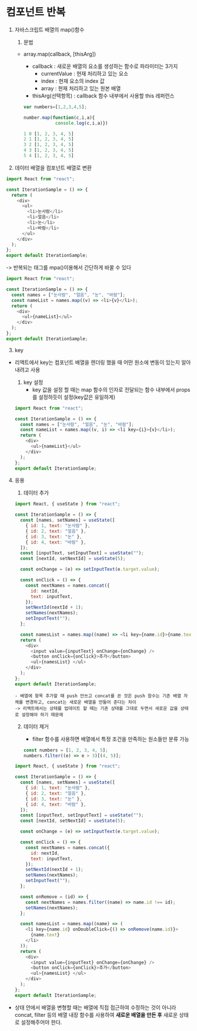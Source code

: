 # 컴포넌트 반복

1. 자바스크립트 배열의 map()함수

   1. 문법

   - array.map(callback, [thisArg])

     - callback : 새로운 배열의 요소를 생성하는 함수로 파라미터는 3가지
       - currentValue : 현재 처리하고 있는 요소
       - index : 현재 요소의 index 값
       - array : 현재 처리하고 있는 원본 배열
     - thisArg(선택항목) : callback 함수 내부에서 사용할 this 레퍼런스

     ```js
     var numbers=[1,2,3,4,5];

     number.map(function(c,i,a){
                 console.log(c,i,a)})

     1 0 [1, 2, 3, 4, 5]
     2 1 [1, 2, 3, 4, 5]
     3 2 [1, 2, 3, 4, 5]
     4 3 [1, 2, 3, 4, 5]
     5 4 [1, 2, 3, 4, 5]
     ```

2. 데이터 배열을 컴포넌트 배열로 변환

```js
import React from "react";

const IterationSample = () => {
  return (
    <div>
      <ul>
        <li>눈사람</li>
        <li>얼음</li>
        <li>눈</li>
        <li>바람</li>
      </ul>
    </div>
  );
};
export default IterationSample;
```

-> 반복되는 태그를 mpa()이용해서 간단하게 바꿀 수 있다

```js
import React from "react";

const IterationSample = () => {
  const names = ["눈사람", "얼음", "눈", "바람"];
  const nameList = names.map((v) => <li>{v}</li>);
  return (
    <div>
      <ul>{nameList}</ul>
    </div>
  );
};
export default IterationSample;
```

3. key

- 리액트에서 key는 컴포넌트 배열을 렌더링 했을 때 어떤 원소에 변동이 있는지 알아내려고 사용

  1. key 설정
     - key 값을 설정 할 때는 map 함수의 인자로 전달되는 함수 내부에서 props를 설정하듯이 설정(key값은 유일하게)

  ```js
  import React from "react";

  const IterationSample = () => {
    const names = ["눈사람", "얼음", "눈", "바람"];
    const nameList = names.map((v, i) => <li key={i}>{v}</li>);
    return (
      <div>
        <ul>{nameList}</ul>
      </div>
    );
  };
  export default IterationSample;
  ```

4.  응용

    1. 데이터 추가

    ```js
    import React, { useState } from "react";

    const IterationSample = () => {
      const [names, setNames] = useState([
        { id: 1, text: "눈사람" },
        { id: 2, text: "얼음" },
        { id: 3, text: "눈" },
        { id: 4, text: "바람" },
      ]);
      const [inputText, setInputText] = useState("");
      const [nextId, setNextId] = useState(5);

      const onChange = (e) => setInputText(e.target.value);

      const onClick = () => {
        const nextNames = names.concat({
          id: nextId,
          text: inputText,
        });
        setNextId(nextId + 1);
        setNames(nextNames);
        setInputText("");
      };

      const namesList = names.map((name) => <li key={name.id}>{name.text}</li>);
      return (
        <div>
          <input value={inputText} onChange={onChange} />
          <button onClick={onClick}>추가</button>
          <ul>{namesList} </ul>
        </div>
      );
    };
    export default IterationSample;
    ```

        - 배열에 항목 추가할 때 push 안쓰고 concat를 쓴 것은 push 함수는 기존 배열 자체를 변경하고, concat는 새로운 배열을 만들어 준다는 차이
        -> 리액트에서는 상태를 업데이트 할 때는 기존 상태를 그대로 두면서 새로운 값을 상태로 설정해야 하기 때문에

    2. 데이터 제거

       - filter 함수를 사용하면 배열에서 특정 조건을 만족하는 원소들만 분류 가능

       ```js
       const numbers = [1, 2, 3, 4, 5];
       numbers.filter((e) => e > 3)[(4, 5)];
       ```

    ```js
    import React, { useState } from "react";

    const IterationSample = () => {
      const [names, setNames] = useState([
        { id: 1, text: "눈사람" },
        { id: 2, text: "얼음" },
        { id: 3, text: "눈" },
        { id: 4, text: "바람" },
      ]);
      const [inputText, setInputText] = useState("");
      const [nextId, setNextId] = useState(5);

      const onChange = (e) => setInputText(e.target.value);

      const onClick = () => {
        const nextNames = names.concat({
          id: nextId,
          text: inputText,
        });
        setNextId(nextId + 1);
        setNames(nextNames);
        setInputText("");
      };

      const onRemove = (id) => {
        const nextNames = names.filter((name) => name.id !== id);
        setNames(nextNames);
      };

      const namesList = names.map((name) => (
        <li key={name.id} onDoubleClick={() => onRemove(name.id)}>
          {name.text}
        </li>
      ));
      return (
        <div>
          <input value={inputText} onChange={onChange} />
          <button onClick={onClick}>추가</button>
          <ul>{namesList} </ul>
        </div>
      );
    };
    export default IterationSample;
    ```

* 상태 안에서 배열을 변형할 때는 배열에 직접 접근하여 수정하는 것이 아니라 concat, filter 등의 배열 내장 함수를 사용하여 **새로운 배열을 만든 후** 새로운 상태로 설정해주어야 한다.